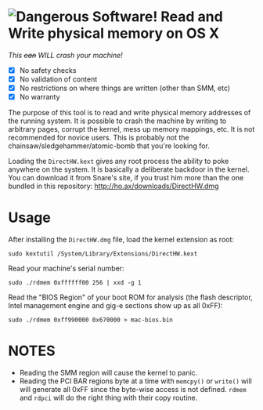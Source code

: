 ![Dangerous Software!](https://upload.wikimedia.org/wikipedia/commons/thumb/0/09/Operation_Crossroads_Baker_Edit.jpg/640px-Operation_Crossroads_Baker_Edit.jpg)
Read and Write physical memory on OS X
===

*This ~~can~~ _WILL_ crash your machine!*

- [X] No safety checks
- [X] No validation of content
- [X] No restrictions on where things are written (other than SMM, etc)
- [X] No warranty

The purpose of this tool is to read and write physical memory addresses
of the running system.  It is possible to crash the machine by writing
to arbitrary pages, corrupt the kernel, mess up memory mappings, etc.
It is not recommended for novice users. This is probably not the
chainsaw/sledgehammer/atomic-bomb that you're looking for.

Loading the `DirectHW.kext` gives any root process the ability to
poke anywhere on the system.  It is basically a deliberate backdoor
in the kernel.  You can download it from Snare's site, if you trust him
more than the one bundled in this repository:
http://ho.ax/downloads/DirectHW.dmg

Usage
===

After installing the `DirectHW.dmg` file, load the kernel extension
as root:

    sudo kextutil /System/Library/Extensions/DirectHW.kext

Read your machine's serial number:

    sudo ./rdmem 0xffffff00 256 | xxd -g 1

Read the "BIOS Region" of your boot ROM for analysis (the flash descriptor,
Intel management engine and gig-e sections show up as all 0xFF):

    sudo ./rdmem 0xff990000 0x670000 > mac-bios.bin
    

NOTES
===

* Reading the SMM region will cause the kernel to panic.
* Reading the PCI BAR regions byte at a time with `memcpy()` or `write()`
will will generate all 0xFF since the byte-wise access is not defined.
`rdmem` and `rdpci` will do the right thing with their copy routine.

